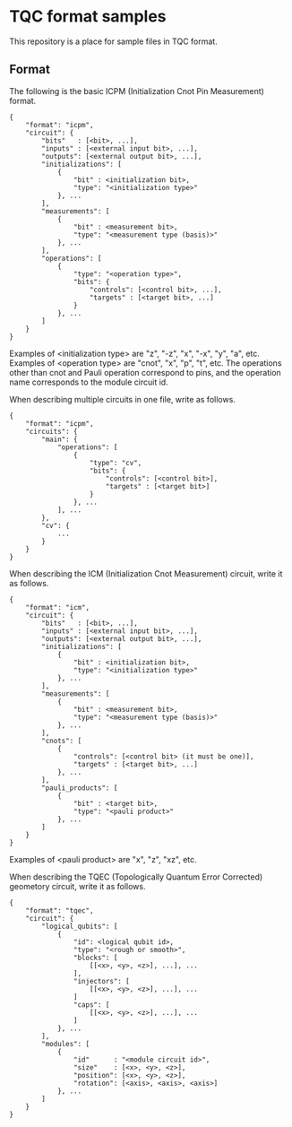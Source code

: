 TQC format samples
==============
This repository is a place for sample files in TQC format.

Format
---------------
The following is the basic ICPM (Initialization Cnot Pin Measurement) format.

```
{
    "format": "icpm",
    "circuit": {
        "bits"   : [<bit>, ...],
        "inputs" : [<external input bit>, ...],
        "outputs": [<external output bit>, ...],
        "initializations": [
            {
                "bit" : <initialization bit>,
                "type": "<initialization type>"
            }, ...
        ],
        "measurements": [
            {
                "bit" : <measurement bit>,
                "type": "<measurement type (basis)>"
            }, ...
        ],
        "operations": [
            {
                "type": "<operation type>",
                "bits": {
                    "controls": [<control bit>, ...],
                    "targets" : [<target bit>, ...]
                }
            }, ...
        ]
    }
}
```

Examples of \<initialization type\> are "z", "-z", "x", "-x", "y", "a", etc.  
Examples of \<operation type\> are "cnot", "x", "p", "t", etc.
The operations other than cnot and Pauli operation correspond to pins, and the operation name corresponds to the module circuit id.
  
When describing multiple circuits in one file, write as follows.

```
{
    "format": "icpm",
    "circuits": {
        "main": {
            "operations": [
                {
                    "type": "cv",
                    "bits": {
                        "controls": [<control bit>],
                        "targets" : [<target bit>]
                    }
                }, ...
            ], ...
        },
        "cv": {
            ...
        }
    }
}
```

When describing the ICM (Initialization Cnot Measurement) circuit, write it as follows.

```
{
    "format": "icm",
    "circuit": {
        "bits"   : [<bit>, ...],
        "inputs" : [<external input bit>, ...],
        "outputs": [<external output bit>, ...],
        "initializations": [
            {
                "bit" : <initialization bit>,
                "type": "<initialization type>"
            }, ...
        ],
        "measurements": [
            {
                "bit" : <measurement bit>,
                "type": "<measurement type (basis)>"
            }, ...
        ],
        "cnots": [
            {
                "controls": [<control bit> (it must be one)],
                "targets" : [<target bit>, ...]
            }, ...
        ],
        "pauli_products": [
            {
                "bit" : <target bit>,
                "type": "<pauli product>"
            }, ...
        ]
    }
}
```

Examples of \<pauli product\> are "x", "z", "xz", etc.
  
When describing the TQEC (Topologically Quantum Error Corrected) geometory circuit, write it as follows.

```
{
    "format": "tqec",
    "circuit": {
        "logical_qubits": [
            {
                "id": <logical qubit id>,
                "type": "<rough or smooth>",
                "blocks": [
                    [[<x>, <y>, <z>], ...], ...
                ],
                "injectors": [
                    [[<x>, <y>, <z>], ...], ...
                ]
                "caps": [
                    [[<x>, <y>, <z>], ...], ...
                ]
            }, ...
        ],
        "modules": [
            {
                "id"      : "<module circuit id>",
                "size"    : [<x>, <y>, <z>],
                "position": [<x>, <y>, <z>],
                "rotation": [<axis>, <axis>, <axis>]
            }, ...
        ]
    }
}
```
